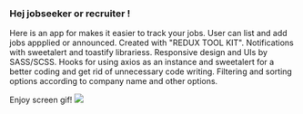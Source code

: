 

### Hej jobseeker or recruiter !

Here is an app for makes it easier to track your jobs.
User can list and add jobs appplied or announced.
Created with "REDUX TOOL KIT".
Notifications with sweetalert and toastify librariess.
Responsive design and UIs by SASS/SCSS.
Hooks for using axios as an instance and sweetalert for a better coding and get rid of unnecessary code writing.
Filtering and sorting options according to company name and other options.

Enjoy screen gif!
![](screen.gif)